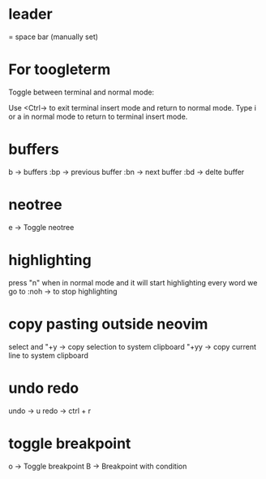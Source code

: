 # leader
<leader> = space bar (manually set)

# For toogleterm 
Toggle between terminal and normal mode:

Use <Ctrl-\><Ctrl-n> to exit terminal insert mode and return to normal mode.
Type i or a in normal mode to return to terminal insert mode.

# buffers
<leader> b -> buffers
:bp -> previous buffer
:bn -> next buffer
:bd -> delte buffer

# neotree
<leader> e -> Toggle neotree

# highlighting 
press "n" when in normal mode and it will start highlighting every word we go to
 :noh -> to stop highlighting

# copy pasting outside neovim
select and "+y -> copy selection to system clipboard 
"+yy -> copy current line to system clipboard

# undo redo 
undo -> u
redo -> ctrl + r

# toggle breakpoint
<leader> o -> Toggle breakpoint 
<leader> B -> Breakpoint with condition 
